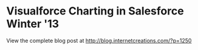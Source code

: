 Visualforce Charting in Salesforce Winter '13
=============
View the complete blog post at http://blog.internetcreations.com/?p=1250